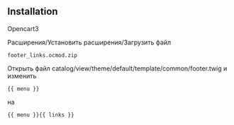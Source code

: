 ## Installation
Opencart3

Расширения/Установить расширения/Загрузить файл
```
footer_links.ocmod.zip
```
Открыть файл
catalog/view/theme/default/template/common/footer.twig
и изменить
```
{{ menu }}
```
на
```
{{ menu }}{{ links }}
```
